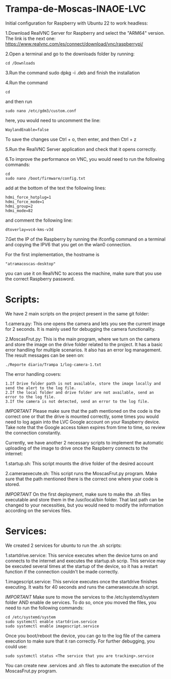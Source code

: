 # Trampa-de-Moscas-INAOE-LVC

Initial configuration for Raspberry with Ubuntu 22 to work headless:

1.Download RealVNC Server for Raspberry and select the "ARM64" version.
The link is the next one: https://www.realvnc.com/es/connect/download/vnc/raspberrypi/

2.Open a terminal and go to the downloads folder by running:

	cd /Downloads

3.Run the command sudo dpkg -i <the realvnc file that you downloaded>.deb and finish the installation

4.Run the command

	cd

and then run

	sudo nano /etc/gdm3/custom.conf

here, you would need to uncomment the line:

	WaylandEnable=false

To save the changes use Ctrl + o, then enter, and then Ctrl + z

5.Run the RealVNC Server application and check that it opens correctly.

6.To improve the performance on VNC, you would need to run the following commands:

	cd
	sudo nano /boot/firmware/config.txt

add at the bottom of the text the following lines:

	hdmi_force_hotplug=1
	hdmi_force_mode=1
	hdmi_group=2
	hdmi_mode=82

and comment the following line:

	dtoverlay=vc4-kms-v3d

7.Get the IP of the Raspberry by running the ifconfig command on a terminal and copying the IPV6 that you get on the wlan0 connection.

For the first implementation, the hostname is 

	"atramacoscas-desktop"

you can use it on RealVNC to access the machine, make sure that you use the correct Raspberry password.

# Scripts:

We have 2 main scripts on the project present in the same git folder:

1.camera.py: 
This one opens the camera and lets you see the current image for 2 seconds. It is mainly used for debugging the camera functionality.

2.MoscasFrut.py:
This is the main program, where we turn on the camera and store the image on the drive folder related to the project. It has a basic error handling for multiple scenarios. It also has an error log management. The result messages can be seen on:

	./Reporte diario/Trampa 1/log-camera-1.txt
The error handling covers:

	1.If Drive folder path is not available, store the image locally and send the alert to the log file.
	2.If the local folder and drive folder are not available, send an error to the log file.
	3.If the camera is not detected, send an error to the log file.
	
*IMPORTANT*
Please make sure that the path mentioned on the code is the correct one or that the drive is mounted correctly, some times you would need to log again into the LVC Google account on your Raspberry device. Take note that the Google access token expires from time to time, so review the connection constantly.

Currently, we have another 2 necessary scripts to implement the automatic uploading of the image to drive once the Raspberry connects to the internet:

1.startup.sh:
This script mounts the drive folder of the desired account

2.cameraexecute.sh:
This script runs the MoscasFrut.py program. Make sure that the path mentioned there is the correct one where your code is stored.

*IMPORTANT*
On the first deployment, make sure to make the .sh files executable and store them in the /usr/local/bin folder. That last path can be changed to your necessities, but you would need to modify the information according on the services files.

# Services:

We created 2 services for ubuntu to run the .sh scripts:

1.startdrive.service:
This service executes when the device turns on and connects to the internet and executes the startup.sh scrip. This service may be executed several times at the startup of the device, so it has a restart function if the connection couldn't be made correctly.

1.imagescript.service:
This service executes once the startdrive finishes executing. It waits for 40 seconds and runs the cameraexecute.sh script.

*IMPORTANT*
Make sure to move the services to the /etc/systemd/system folder AND enable de services. To do so, once you moved the files, you need to run the following commands:

	cd /etc/systemd/system
	sudo systemctl enable startdrive.service
	sudo systemctl enable imagescript.service
	
Once you boot/reboot the device, you can go to the log file of the camera execution to make sure that it ran correctly. For further debugging, you could use:

	sudo systemctl status <The service that you are tracking>.service

You can create new .services and .sh files to automate the execution of the MoscasFrut.py program.


